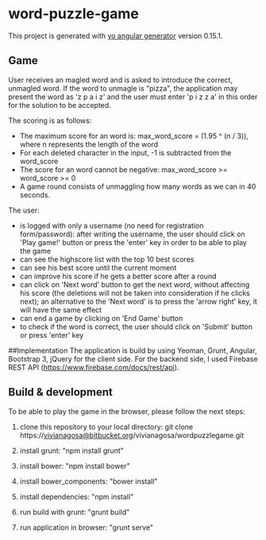 # word-puzzle-game

This project is generated with [yo angular generator](https://github.com/yeoman/generator-angular)
version 0.15.1.

## Game
User receives an magled word and is asked to introduce the correct, unmagled word. If the word to unmagle is "pizza", the application may present the word as 'z p a i z' and the user must enter 'p i z z a'  in this order for the solution to be accepted.

The scoring is as follows:
- The maximum score for an word is: max_word_score = (1.95 ^ (n / 3)), where n represents the length of the word
- For each deleted character in the input, -1 is subtracted from the word_score
- The score for an word cannot be negative: max_word_score >= word_score >= 0
- A game round consists of unmaggling how many words as we can in 40 seconds.

The user:
- is logged with only a username (no need for registration form/password): after writing the username, the user should click on 'Play game!' button or press the 'enter' key in order to be able to play the game
- can see the highscore list with the top 10 best scores
- can see his best score until the current moment
- can improve his score if he gets a better score after a round
- can click on 'Next word' button to get the next word, without affecting his score (the deletions will not be taken into consideration if he clicks next); an alternative to the 'Next word' is to press the 'arrow right' key, it will have the same effect
- can end a game by clicking on 'End Game' button
- to check if the word is correct, the user should click on 'Submit' button or press 'enter' key

##Implementation
The application is build by using Yeoman, Grunt, Angular, Bootstrap 3, jQuery for the client side. For the backend side, I used Firebase REST API (https://www.firebase.com/docs/rest/api).

## Build & development
To be able to play the game in the browser, please follow the next steps:

1. clone this repository to your local directory: git clone https://vivianagosa@bitbucket.org/vivianagosa/wordpuzzlegame.git

2. install grunt: "npm install grunt"

3. install bower: "npm install bower"

4. install bower_components: "bower install"

5. install dependencies: "npm install"

6. run build with grunt: "grunt build"

7. run application in browser: "grunt serve"